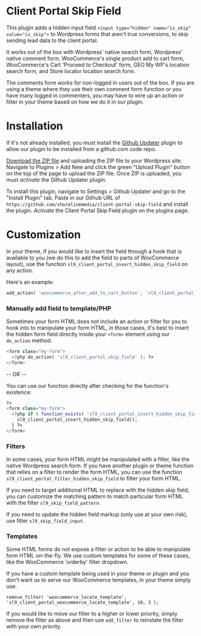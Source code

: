 # Client Portal Skip Field

This plugin adds a hidden input field `<input type="hidden" name="is_skip" value="is_skip">` to Wordpress forms that aren't true conversions, to skip sending lead data to the client portal.

It works out of the box with Wordpress' native search form, Wordpress' native comment form, WooCommerce's single product add to cart form, WooCommerce's Cart 'Proceed to Checkout' form, GEO My WP's location search form, and Store locator location search form.

The comments form works for non-logged in users out of the box.  If you are using a theme where they use their own comment form function or you have many logged in commenters, you may have to wire up an action or filter in your theme based on how we do it in our plugin.

# Installation
If it's not already installed, you must install the <a href="https://github.com/afragen/github-updater" target="_blank">Github Updater</a> plugin to allow our plugin to be installed from a github.com code repo.  

<a href="https://github.com/afragen/github-updater/archive/master.zip">Download the ZIP file</a> and uploading the ZIP file to your Wordpress site.  Navigate to Plugins > Add New and click the green "Upload Plugin" button on the top of the page to upload the ZIP file.  Once ZIP is uploaded, you must *activate* the Github Updater plugin.

To install this plugin, navigate to Settings > Github Updater and go to the "Install Plugin" tab.  Paste in our Github URL of `https://github.com/shorelinemedia/client-portal-skip-field` and install the plugin.  *Activate* the Client Portal Skip Field plugin on the plugins page.

# Customization
In your theme, if you would like to insert the field through a hook that is available to you (we do this to add the field to parts of WooCommerce layout), use the function `sl9_client_portal_insert_hidden_skip_field` on any action.

Here's an example:

```php
add_action( 'woocommerce_after_add_to_cart_button', 'sl9_client_portal_insert_hidden_skip_field' );
```

### Manually add field to template/PHP

Sometimes your form HTML does not include an action or filter for you to hook into to manipulate your form HTML, in those cases, it's best to insert the hidden form field directly inside your `<form>` element using our `do_action` method.

```php
<form class="my-form">
  <?php do_action( 'sl9_client_portal_skip_field' ); ?>
</form>
```

-- OR --

You can use our function directly after checking for the function's existence:

```php
?>
<form class="my-form">
  <?php if ( function_exists( 'sl9_client_portal_insert_hidden_skip_field' ) ) {
    sl9_client_portal_insert_hidden_skip_field();
  } ?>
</form>
```


### Filters

In some cases, your form HTML might be manipulated with a filter, like the native Wordpress search form. If you have another plugin or theme function that relies on a filter to render the form HTML, you can use the function `sl9_client_portal_filter_hidden_skip_field` to filter your form HTML.

If you need to target additional HTML to replace with the hidden skip field, you can customize the matching pattern to match particular form HTML with the filter `sl9_skip_field_pattern`.

If you need to update the hidden field markup (only use at your own risk), use filter `sl9_skip_field_input`.

### Templates

Some HTML forms do not expose a filter or action to be able to manipulate form HTML on-the-fly. We use custom templates for some of these cases, like the WooCommerce 'orderby' filter dropdown.

If you have a custom template being used in your theme or plugin and you don't want us to serve our WooCommerce templates, in your theme simply use:

```
remove_filter( 'woocommerce_locate_template',  'sl9_client_portal_woocommerce_locate_template', 10, 3 );
```

If you would like to move our filter to a higher or lower priority, simply remove the filter as above and then use `add_filter` to reinstate the filter with your own priority.


[repo]: https://github.com/shorelinemedia/client-portal-skip-field

